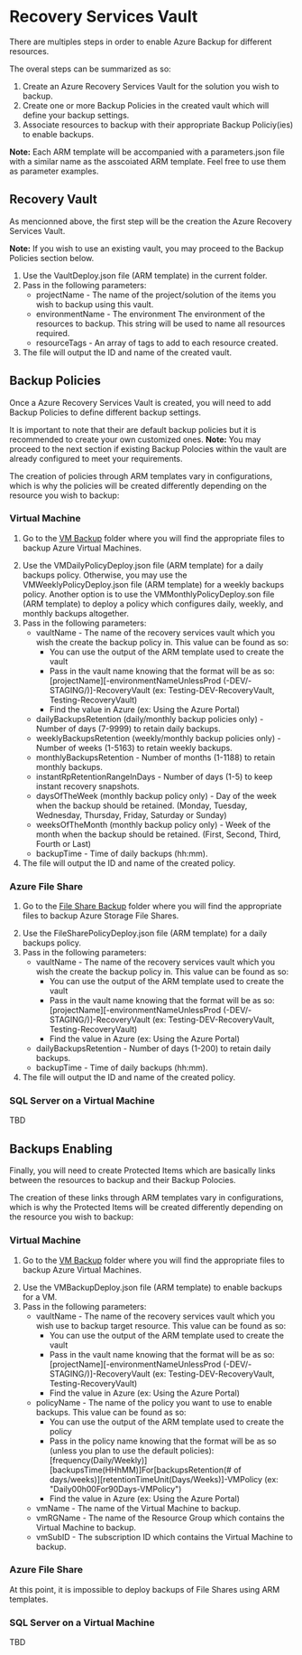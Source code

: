 <h1>Recovery Services Vault</h1>
<p>There are multiples steps in order to enable Azure Backup for different resources.</p>
<p>The overal steps can be summarized as so:</p>
<ol>
  <li>Create an Azure Recovery Services Vault for the solution you wish to backup.</li>
  <li>Create one or more Backup Policies in the created vault which will define your backup settings.</li>
  <li>Associate resources to backup with their appropriate Backup Policiy(ies) to enable backups.</li>
</ol>
<p><b>Note:</b> Each ARM template will be accompanied with a parameters.json file with a similar name as the asscoiated
  ARM template. Feel free to use them as parameter examples.</p>
<h2>Recovery Vault </h2>
<p>As mencionned above, the first step will be the creation the Azure Recovery Services Vault.</p>
<p><b>Note:</b> If you wish to use an existing vault, you may proceed to the Backup Policies section below.</p>
<ol>
  <li>Use the VaultDeploy.json file (ARM template) in the current folder.</li>
  <li>Pass in the following parameters:
    <ul>
      <li>projectName - The name of the project/solution of the items you wish to backup using this vault.</li>
      <li>environmentName - The environment The environment of the resources to backup. This string will be used to name
        all resources required.</li>
      <li>resourceTags - An array of tags to add to each resource created.</li>
    </ul>
  <li>The file will output the ID and name of the created vault.</li>
</ol>
<h2>Backup Policies</h2>
<p>Once a Azure Recovery Services Vault is created, you will need to add Backup Policies to define different backup
  settings.</p>
<p>It is important to note that their are default backup policies but it is recommended to create your own customized
  ones. <b>Note:</b> You may proceed to the next section if existing Backup Polocies within the vault are already
  configured to meet your requirements.</p>
<p>The creation of policies through ARM templates vary in configurations, which is why the policies will be created
  differently depending on the resource you wish to backup:</p>
<h3>Virtual Machine</h3>
<ol>
  <li>
    <p>Go to the
      <a
        href=https://github.com/CSPS-EFPC-IT/SysAdmins-ARMTemplates/tree/Recovery-Services-Vault-1/Recovery%20Services%20Vault/VM%20Backup>VM
        Backup</a> folder where you will find the appropriate files to backup Azure Virtual Machines.</p>
  </li>
  <li>Use the VMDailyPolicyDeploy.json file (ARM template) for a daily backups policy. Otherwise, you may use the
    VMWeeklyPolicyDeploy.json file (ARM template) for a weekly backups policy. Another option is to use the
    VMMonthlyPolicyDeploy.son file (ARM template) to deploy a policy which configures daily, weekly, and monthly backups
    altogether.</li>
  <li>Pass in the following parameters:
    <ul>
      <li>vaultName - The name of the recovery services vault which you wish the create the backup policy in. This value
        can be found as so:
        <ul>
          <li>You can use the output of the ARM
            template used to create the vault</li>
          <li>Pass in the vault name knowing that the format will be as so:
            [projectName][-environmentNameUnlessProd (-DEV/-STAGING/)]-RecoveryVault (ex: Testing-DEV-RecoveryVault,
            Testing-RecoveryVault)</li>
          <li>Find the value in Azure (ex: Using the Azure Portal)</li>
        </ul>
      </li>
      <li>dailyBackupsRetention (daily/monthly backup policies only) - Number of days (7-9999) to retain daily backups.
      </li>
      <li>weeklyBackupsRetention (weekly/monthly backup policies only) - Number of weeks (1-5163) to retain weekly
        backups.</li>
      <li>monthlyBackupsRetention - Number of months (1-1188) to retain monthly backups.</li>
      <li>instantRpRetentionRangeInDays - Number of days (1-5) to keep instant recovery snapshots.</li>
      <li>daysOfTheWeek (monthly backup policy only) - Day of the week when the backup should be retained. (Monday,
        Tuesday, Wednesday, Thursday, Friday, Saturday or Sunday)</li>
      <li>weeksOfTheMonth (monthly backup policy only) - Week of the month when the backup should be retained. (First,
        Second, Third, Fourth or Last)</li>
      <li>backupTime - Time of daily backups (hh:mm).</li>
    </ul>
  </li>
  <li>The file will output the ID and name of the created policy.</li>
</ol>
<h3>Azure File Share</h3>
<ol>
  <li>
    <p>Go to the <a
        href="https://github.com/CSPS-EFPC-IT/SysAdmins-ARMTemplates/tree/Recovery-Services-Vault-1/Recovery%20Services%20Vault/Azure%20File%20Share%20Backup">File
        Share Backup</a> folder where you will find the appropriate files to backup Azure Storage File Shares.</p>
  </li>
  <li>Use the FileSharePolicyDeploy.json file (ARM template) for a daily backups policy.</li>
  <li>Pass in the following parameters:
    <ul>
      <li>vaultName - The name of the recovery services vault which you wish the create the backup policy in. This value
        can be found as so:
        <ul>
          <li>You can use the output of the ARM
            template used to create the vault</li>
          <li>Pass in the vault name knowing that the format will be as so:
            [projectName][-environmentNameUnlessProd (-DEV/-STAGING/)]-RecoveryVault (ex: Testing-DEV-RecoveryVault,
            Testing-RecoveryVault)</li>
          <li>Find the value in Azure (ex: Using the Azure Portal)</li>
        </ul>
      </li>
      <li>dailyBackupsRetention - Number of days (1-200) to retain daily backups.</li>
      <li>backupTime - Time of daily backups (hh:mm).</li>
    </ul>
  </li>
  <li>The file will output the ID and name of the created policy.</li>
</ol>
<h3>SQL Server on a Virtual Machine</h3>
<p>TBD</p>

<h2>Backups Enabling</h2>
<p>Finally, you will need to create Protected Items which are basically links between the resources to backup and their
  Backup Polocies.</p>
<p>The creation of these links through ARM templates vary in configurations, which is why the Protected Items will be
  created
  differently depending on the resource you wish to backup:</p>
<h3>Virtual Machine</h3>
<ol>
  <li>
    <p>Go to the
      <a
        href=https://github.com/CSPS-EFPC-IT/SysAdmins-ARMTemplates/tree/Recovery-Services-Vault-1/Recovery%20Services%20Vault/VM%20Backup>VM
        Backup</a> folder where you will find the appropriate files to backup Azure Virtual Machines.</p>
  </li>
  <li>Use the VMBackupDeploy.json file (ARM template) to enable backups for a VM.</li>
  <li>Pass in the following parameters:
    <ul>
      <li>vaultName - The name of the recovery services vault which you wish use to backup target resource. This value
        can be found as so:
        <ul>
          <li>You can use the output of the ARM
            template used to create the vault</li>
          <li>Pass in the vault name knowing that the format will be as so:
            [projectName][-environmentNameUnlessProd (-DEV/-STAGING/)]-RecoveryVault (ex: Testing-DEV-RecoveryVault,
            Testing-RecoveryVault)</li>
          <li>Find the value in Azure (ex: Using the Azure Portal)</li>
        </ul>
      </li>
      <li>policyName - The name of the policy you want to use to enable backups. This value can be found as so:
        <ul>
          <li>You can use the output of the ARM
            template used to create the policy</li>
          <li>Pass in the policy name knowing that the format will be as so (unless you plan to use the default
            policies):
            [frequency(Daily/Weekly)][backupsTime(HHhMM)]For[backupsRetention(# of
            days/weeks)][retentionTimeUnit(Days/Weeks)]-VMPolicy (ex: "Daily00h00For90Days-VMPolicy")</li>
          <li>Find the value in Azure (ex: Using the Azure Portal)</li>
        </ul>
      </li>
      <li>vmName - The name of the Virtual Machine to backup.</li>
      <li>vmRGName - The name of the Resource Group which contains the Virtual Machine to backup.</li>
      <li>vmSubID - The subscription ID which contains the Virtual Machine to backup.</li>
    </ul>
  </li>
</ol>
<h3>Azure File Share</h3>
<p>At this point, it is impossible to deploy backups of File Shares using ARM templates.</p>
<!--<ol>
  <li>
    <p>Go to the <a
        href="https://github.com/CSPS-EFPC-IT/SysAdmins-ARMTemplates/tree/Recovery-Services-Vault-1/Recovery%20Services%20Vault/Azure%20File%20Share%20Backup">File
        Share Backup</a> folder where you will find the appropriate files to backup Azure Storage File Shares.</p>
  </li>
</ol>-->
<h3>SQL Server on a Virtual Machine</h3>
<p>TBD</p>